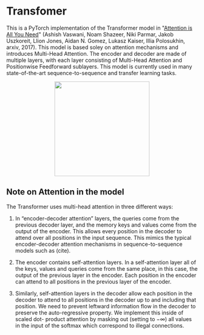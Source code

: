 # Transfomer
This is a PyTorch implementation of the Transformer model in "[Attention is All You Need](https://arxiv.org/abs/1706.03762)" (Ashish Vaswani, Noam Shazeer, Niki Parmar, Jakob Uszkoreit, Llion Jones, Aidan N. Gomez, Lukasz Kaiser, Illia Polosukhin, arxiv, 2017). This model is based soley on attention mechanisms and introduces Multi-Head Attention. The encoder and decoder are made of multiple layers, with each layer consisting of Multi-Head Attention and Positionwise Feedforward sublayers. This model is currently used in many state-of-the-art sequence-to-sequence and transfer learning tasks.  
<p align="center">
<img src="http://imgur.com/1krF2R6.png" width="250">
</p>  

## Note on Attention in the model
The Transformer uses multi-head attention in three different ways:   
1) In “encoder-decoder attention” layers, the queries come from the previous decoder layer, and the memory keys and values come from the output of the encoder. This allows every position in the decoder to attend over all positions in the input sequence. This mimics the typical encoder-decoder attention mechanisms in sequence-to-sequence models such as (cite).  

2) The encoder contains self-attention layers. In a self-attention layer all of the keys, values and queries come from the same place, in this case, the output of the previous layer in the encoder. Each position in the encoder can attend to all positions in the previous layer of the encoder.  

3) Similarly, self-attention layers in the decoder allow each position in the decoder to attend to all positions in the decoder up to and including that position. We need to prevent leftward information flow in the decoder to preserve the auto-regressive property. We implement this inside of scaled dot- product attention by masking out (setting to −∞) all values in the input of the softmax which correspond to illegal connections.


